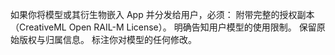 如果你将模型或其衍生物嵌入 App 并分发给用户，必须：
附带完整的授权副本（CreativeML Open RAIL-M License）。
明确告知用户模型的使用限制。
保留原始版权与归属信息。
标注你对模型的任何修改。
